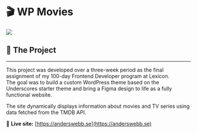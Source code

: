 # 🎬 WP Movies

<img src="https://skillicons.dev/icons?i=wordpress,php,html,css,js,git,github,vscode,photoshop,canva" />

## 🚀 The Project
---
This project was developed over a three-week period as the final assignment of my 100-day Frontend Developer program at Lexicon.  
The goal was to build a custom WordPress theme based on the Underscores starter theme and bring a Figma design to life as a fully functional website.  

The site dynamically displays information about movies and TV series using data fetched from the TMDB API.  

🔗 **Live site:** [https://anderswebb.se](https://anderswebb.se)
